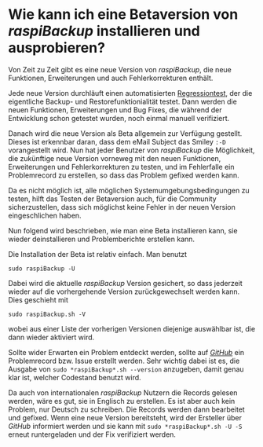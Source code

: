 # Wie kann ich eine Betaversion von *raspiBackup* installieren und ausprobieren?

Von Zeit zu Zeit gibt es eine neue Version von *raspiBackup*, die neue
Funktionen, Erweiterungen und auch Fehlerkorrekturen enthält.

Jede neue Version durchläuft einen automatisierten [Regressiontest](regressiontests-executed.md), der die
eigentliche Backup- und Restorefunktionialität testet. Dann werden die neuen
Funktionen, Erweiterungen und Bug Fixes, die während der Entwicklung schon
getestet wurden, noch einmal manuell verifiziert.

Danach wird die neue Version als Beta allgemein zur Verfügung gestellt. Dieses
ist erkennbar daran, dass dem eMail Subject das Smiley `:-D` vorangestellt wird.
Nun hat jeder Benutzer von *raspiBackup* die Möglichkeit, die zukünftige neue
Version vorneweg mit den neuen Funktionen, Erweiterungen und Fehlerkorrekturen
zu testen, und im Fehlerfalle ein Problemrecord zu erstellen, so dass das
Problem gefixed werden kann.

Da es nicht möglich ist, alle möglichen Systemumgebungsbedingungen zu
testen, hilft das Testen der Betaversion auch, für die Community
sicherzustellen, dass sich möglichst keine Fehler in der neuen Version
eingeschlichen haben.

Nun folgend wird beschrieben, wie man eine Beta installieren kann,
sie wieder deinstallieren und Problemberichte erstellen kann.

Die Installation der Beta ist relativ einfach. Man benutzt

```
sudo raspiBackup -U
```

Dabei wird die aktuelle *raspiBackup* Version gesichert, so dass jederzeit
wieder auf die vorhergehende Version zurückgewechselt werden kann.
Dies geschieht mit

```
sudo raspiBackup.sh -V
```
wobei aus einer Liste der vorherigen Versionen diejenige auswählbar ist,
die dann wieder aktiviert wird.

Sollte wider Erwarten ein Problem entdeckt werden, sollte auf [*GitHub*](https://github.com/framps/raspiBackup/issues) ein
Problemrecord bzw. Issue erstellt werden. Sehr wichtig dabei ist es, die
Ausgabe von `sudo *raspiBackup*.sh --version` anzugeben, damit genau klar ist,
welcher Codestand benutzt wird.

Da auch von internationalen *raspiBackup* Nutzern
die Records gelesen werden, wäre es gut, sie in Englisch zu erstellen. Es ist
aber auch kein Problem, nur Deutsch zu schreiben. Die Records werden dann
bearbeitet und gefixed. Wenn eine neue Version bereitsteht, wird der Ersteller
über *GitHub* informiert werden und sie kann mit `sudo *raspiBackup*.sh -U -S`
erneut runtergeladen und der Fix verifiziert werden.

[.status]: rft
[.source]: https://www.linux-tips-and-tricks.de/de/raspibackupcategoried/594-wie-kann-ich-die-betaversion-installieren-und-ausprobieren
[.source]: https://www.linux-tips-and-tricks.de/en/raspibackupcategorye/595-how-can-i-install-and-test-the-beta-version

